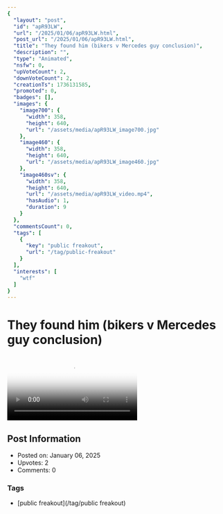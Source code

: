 ```yaml
---
{
  "layout": "post",
  "id": "apR93LW",
  "url": "/2025/01/06/apR93LW.html",
  "post_url": "/2025/01/06/apR93LW.html",
  "title": "They found him (bikers v Mercedes guy conclusion)",
  "description": "",
  "type": "Animated",
  "nsfw": 0,
  "upVoteCount": 2,
  "downVoteCount": 2,
  "creationTs": 1736131585,
  "promoted": 0,
  "badges": [],
  "images": {
    "image700": {
      "width": 358,
      "height": 640,
      "url": "/assets/media/apR93LW_image700.jpg"
    },
    "image460": {
      "width": 358,
      "height": 640,
      "url": "/assets/media/apR93LW_image460.jpg"
    },
    "image460sv": {
      "width": 358,
      "height": 640,
      "url": "/assets/media/apR93LW_video.mp4",
      "hasAudio": 1,
      "duration": 9
    }
  },
  "commentsCount": 0,
  "tags": [
    {
      "key": "public freakout",
      "url": "/tag/public-freakout"
    }
  ],
  "interests": [
    "wtf"
  ]
}
---
```


# They found him (bikers v Mercedes guy conclusion)

<video controls playsinline loop poster="/assets/media/apR93LW_image460.jpg">
  <source src="/assets/media/apR93LW_video.mp4" type="video/mp4">
  Your browser does not support the video tag.
</video>

## Post Information

- Posted on: January 06, 2025
- Upvotes: 2
- Comments: 0

### Tags

- [public freakout](/tag/public freakout)
